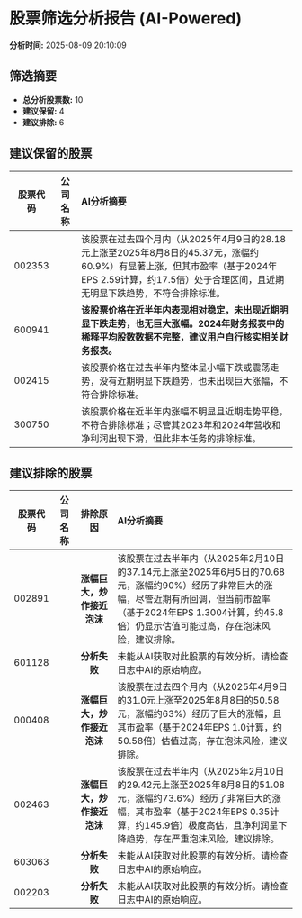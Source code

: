 # 股票筛选分析报告 (AI-Powered)

**分析时间:** 2025-08-09 20:10:09

## 筛选摘要

- **总分析股票数:** 10
- **建议保留:** 4
- **建议排除:** 6

## 建议保留的股票

| 股票代码 | 公司名称 | AI分析摘要 |
|:---:|:---:|:---|
| 002353 |  | 该股票在过去四个月内（从2025年4月9日的28.18元上涨至2025年8月8日的45.37元，涨幅约60.9%）有显著上涨，但其市盈率（基于2024年EPS 2.59计算，约17.5倍）处于合理区间，且近期无明显下跌趋势，不符合排除标准。 |
| 600941 |  | **该股票价格在近半年内表现相对稳定，未出现近期明显下跌走势，也无巨大涨幅。2024年财务报表中的稀释平均股数数据不完整，建议用户自行核实相关财务报表。** |
| 002415 |  | 该股票价格在过去半年内整体呈小幅下跌或震荡走势，没有近期明显下跌趋势，也未出现巨大涨幅，不符合排除标准。 |
| 300750 |  | 该股票价格在近半年内涨幅不明显且近期走势平稳，不符合排除标准；尽管其2023年和2024年营收和净利润出现下滑，但此非本任务的排除标准。 |

## 建议排除的股票

| 股票代码 | 公司名称 | 排除原因 | AI分析摘要 |
|:---:|:---:|:---:|:---|
| 002891 |  | **涨幅巨大，炒作接近泡沫** | 该股票在过去半年内（从2025年2月10日的37.14元上涨至2025年6月5日的70.68元，涨幅约90%）经历了非常巨大的涨幅，尽管近期有所回调，但当前市盈率（基于2024年EPS 1.3004计算，约45.8倍）仍显示估值可能过高，存在泡沫风险，建议排除。 |
| 601128 |  | **分析失败** | 未能从AI获取对此股票的有效分析。请检查日志中AI的原始响应。 |
| 000408 |  | **涨幅巨大，炒作接近泡沫** | 该股票在过去四个月内（从2025年4月9日的31.0元上涨至2025年8月8日的50.58元，涨幅约63%）经历了巨大的涨幅，且其市盈率（基于2024年EPS 1.0计算，约50.58倍）估值过高，存在泡沫风险，建议排除。 |
| 002463 |  | **涨幅巨大，炒作接近泡沫** | 该股票在过去半年内（从2025年2月10日的29.42元上涨至2025年8月8日的51.08元，涨幅约73.6%）经历了非常巨大的涨幅，其市盈率（基于2024年EPS 0.35计算，约145.9倍）极度高估，且净利润呈下降趋势，存在严重泡沫风险，建议排除。 |
| 603063 |  | **分析失败** | 未能从AI获取对此股票的有效分析。请检查日志中AI的原始响应。 |
| 002203 |  | **分析失败** | 未能从AI获取对此股票的有效分析。请检查日志中AI的原始响应。 |
